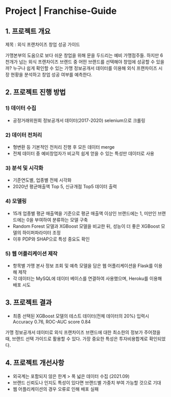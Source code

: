 # Project | Franchise-Guide

## 1. 프로젝트 개요
제목 : 외식 프랜차이즈 창업 성공 가이드

가맹본부의 도움으로 보다 쉬운 창업을 위해 문을 두드리는 예비 가맹점주들. 하지만 6천개가 넘는 외식 프랜차이즈 브랜드 중 어떤 브랜드를 선택해야 창업에 성공할 수 있을까? 누구나 쉽게 확인할 수 있는 가맹 정보공개서 데이터를 이용해 외식 프랜차이즈 시장 현황을 분석하고 창업 성공 여부를 예측한다.

## 2. 프로젝트 진행 방법
### 1) 데이터 수집
- 공정거래위원회 정보공개서 데이터(2017-2020) selenium으로 크롤링

### 2) 데이터 전처리
- 형변환 등 기본적인 전처리 진행 후 모든 데이터 merge
- 전체 데이터 중 예비창업자가 비교적 쉽게 얻을 수 있는 특성만 데이터로 사용

### 3) 분석 및 시각화
- 기준연도별, 업종별 전체 시각화
- 2020년 평균매출액 Top 5, 신규개점 Top5 데이터 출력

### 4) 모델링
- 15개 업종별 평균 매출액을 기준으로 평균 매출액 이상인 브랜드에는 1, 미만인 브랜드에는 0을 부여하여 분류하는 모델 구축
- Random Forest 모델과 XGBoost 모델을 비교한 뒤, 성능이 더 좋은 XGBoost 모델의 하이퍼파라미터 조정
- 이후 PDP와 SHAP으로 특성 중요도 확인

### 5) 웹 어플리케이션 제작
- 항목별 가맹 본사 정보 조회 및 예측 모델을 담은 웹 어플리케이션을 Flask를 이용해 제작
- 각 데이터는 MySQL에 데이터 베이스를 연결하여 사용했으며, Heroku를 이용해 배포 시도

## 3. 프로젝트 결과
- 최종 선택된 XGBoost 모델의 테스트 데이터(전체 데이터의 20%) 입력시 Accuracy 0.76, ROC-AUC score 0.84

가맹 정보공개서 데이터로 외식 프랜차이즈 브랜드에 대한 최소한의 정보가 주어졌을 때, 브랜드 선택 가이드로 활용할 수 있다.
가장 중요한 특성은 투자비용합계로 확인되었다.

## 4. 프로젝트 개선사항
- 외국계는 포함되지 않은 한계 > 폭 넓은 데이터 수집 (2021.09)
- 브랜드 신뢰도나 인지도 특성이 있다면 브랜드별 가중치 부여 가능할 것으로 기대
- 웹 어플리케이션의 경우 오류로 인해 배포 실패
